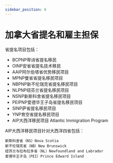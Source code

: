 ```yaml
---
sidebar_position: 6
---
```


# 加拿大省提名和雇主担保

省提名项目包括：

- BCPNP卑诗省提名移民
- OINP安省省提名技术移民
- AAIP阿尔伯塔省优势移民项目
- MPNP曼省省提名移民项目
- NBPNP新不伦瑞克省提名移民项目
- NLPNP纽芬兰省提名移民项目
- NSNP新斯科舍省提名移民项目
- PEIPNP爱德华王子岛省提名移民项目
- SINP萨省提名移民项目
- YNP育空省提名移民项目
- AIP大西洋移民项目 Atlantic Immigration Program

AIP大西洋移民项目针对大西洋四省包括：

    新斯科舍省（NS）Nova Scotia
    新不伦瑞克省（NB）New Brunswick
    纽芬兰与拉布拉多省（NL）Newfoundland and Labrador
    爱德华王子岛（PEI）Prince Edward Island



